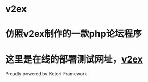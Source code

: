 # v2ex
仿照v2ex制作的一款php论坛程序
=======
这里是在线的部署测试网址，[v2ex](https://v2ex.ml/)
=======
Proudly powered by Kotori-Framework